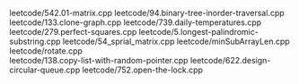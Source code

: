 leetcode/542.01-matrix.cpp
leetcode/94.binary-tree-inorder-traversal.cpp
leetcode/133.clone-graph.cpp
leetcode/739.daily-temperatures.cpp
leetcode/279.perfect-squares.cpp
leetcode/5.longest-palindromic-substring.cpp
leetcode/54_sprial_matrix.cpp
leetcode/minSubArrayLen.cpp
leetcode/rotate.cpp   
leetcode/138.copy-list-with-random-pointer.cpp
leetcode/622.design-circular-queue.cpp
leetcode/752.open-the-lock.cpp